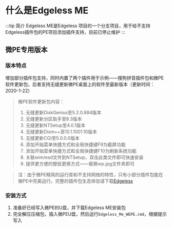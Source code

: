 # 什么是Edgeless ME

:::tip 简介
Edgeless ME是Edgeless 项目的一个分支项目，用于给不支持Edgeless插件包的PE项目添加插件支持，目前已停止维护
:::

## 微PE专用版本

### 版本特点

增加部分插件包支持，同时内置了两个插件用于示例——搜狗拼音插件包和微PE软件更新包，后者支持无缝更新微PE桌面上的软件至最新版本（更新时间：2020-1-22）

> 微PE软件更新包内容：
>1. 无缝更新DiskGenius至5.2.0.884版本
>2. 无缝更新分区助手至8.3版本
>1.  无缝更新NTSetup至4.0.1版本
>1.  无缝更新Dism++至10.1.1001.10版本
>1. 无缝更新CGI至5.0.0.0版本
>1. 添加开始菜单快捷方式和全局快捷键F9为截屏功能
>1.  添加开始菜单快捷方式和全局快捷键F10为刷新系统功能
>1. 关联wim/esd文件到NTSetup，双击此类文件即可快速安装
>1. 提供更方便的壁纸更换方式——替换wp.jpg文件夹即可


>注：由于微PE精简的运行库和不支持网络的特性，只有小部分插件包能在微PE中完美运行。完整的插件包生态体验请下载[Edgeless](https://home.edgeless.top)

### 安装方式
1.  准备好已经写入微PE的U盘，并下载Edgeless ME安装包
2. 完全解压压缩包，插入微PEU盘，然后运行`Edgeless_Me_WEPE.cmd`，根据提示写入